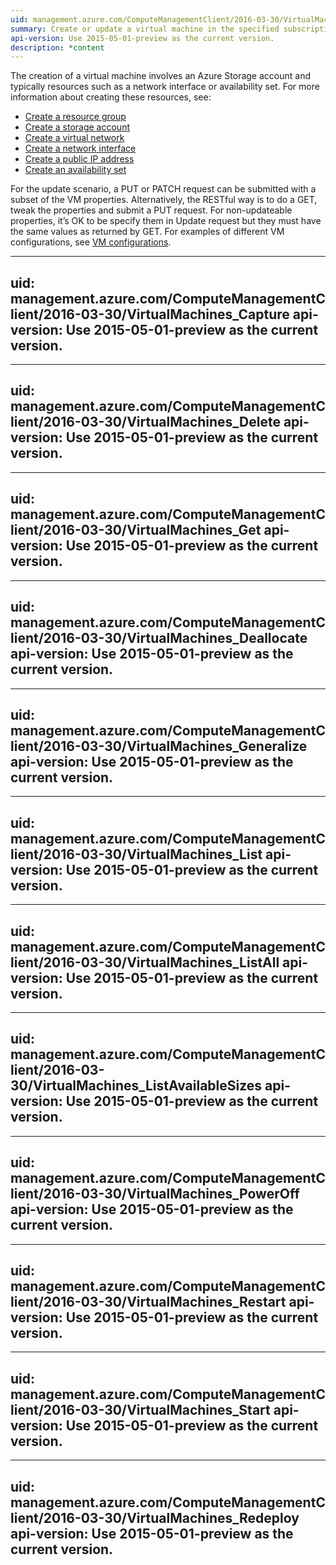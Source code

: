 ```yaml
---
uid: management.azure.com/ComputeManagementClient/2016-03-30/VirtualMachines_CreateOrUpdate
summary: Create or update a virtual machine in the specified subscription.
api-version: Use 2015-05-01-preview as the current version.
description: *content
---
```


The creation of a virtual machine involves an Azure Storage account and typically resources such as a network interface or availability set. For more information about creating these resources, see:

- [Create a resource group](../resources/resourcegroups#ResourceGroups_CreateOrUpdate)
- [Create a storage account](../storage/storageaccounts#StorageAccounts_Create)
- [Create a virtual network](../network/virtualnetworks#VirtualNetworks_CreateOrUpdate)
- [Create a network interface](../network/networkinterfaces#NetworkInterfaces_CreateOrUpdate)
- [Create a public IP address](../network/publicipaddresses#PublicIPAddresses_CreateOrUpdate)
- [Create an availability set](/availabilitysets#AvailabilitySets_CreateOrUpdate)

For the update scenario, a PUT or PATCH request can be submitted with a subset of the VM properties. Alternatively, the RESTful way is to do a GET, tweak the properties and submit a PUT request. For non-updateable properties, it’s OK to be specify them in Update request but they must have the same values as returned by GET. For examples of different VM configurations, see [VM configurations](vm-configuration.md).

---
uid: management.azure.com/ComputeManagementClient/2016-03-30/VirtualMachines_Capture
api-version: Use 2015-05-01-preview as the current version.
---

---
uid: management.azure.com/ComputeManagementClient/2016-03-30/VirtualMachines_Delete
api-version: Use 2015-05-01-preview as the current version.
---

---
uid: management.azure.com/ComputeManagementClient/2016-03-30/VirtualMachines_Get
api-version: Use 2015-05-01-preview as the current version.
---

---
uid: management.azure.com/ComputeManagementClient/2016-03-30/VirtualMachines_Deallocate
api-version: Use 2015-05-01-preview as the current version.
---

---
uid: management.azure.com/ComputeManagementClient/2016-03-30/VirtualMachines_Generalize
api-version: Use 2015-05-01-preview as the current version.
---

---
uid: management.azure.com/ComputeManagementClient/2016-03-30/VirtualMachines_List
api-version: Use 2015-05-01-preview as the current version.
---

---
uid: management.azure.com/ComputeManagementClient/2016-03-30/VirtualMachines_ListAll
api-version: Use 2015-05-01-preview as the current version.
---

---
uid: management.azure.com/ComputeManagementClient/2016-03-30/VirtualMachines_ListAvailableSizes
api-version: Use 2015-05-01-preview as the current version.
---

---
uid: management.azure.com/ComputeManagementClient/2016-03-30/VirtualMachines_PowerOff
api-version: Use 2015-05-01-preview as the current version.
---

---
uid: management.azure.com/ComputeManagementClient/2016-03-30/VirtualMachines_Restart
api-version: Use 2015-05-01-preview as the current version.
---

---
uid: management.azure.com/ComputeManagementClient/2016-03-30/VirtualMachines_Start
api-version: Use 2015-05-01-preview as the current version.
---

---
uid: management.azure.com/ComputeManagementClient/2016-03-30/VirtualMachines_Redeploy
api-version: Use 2015-05-01-preview as the current version.
---
